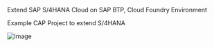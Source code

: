 Extend SAP S/4HANA Cloud on SAP BTP, Cloud Foundry Environment
 

Example CAP Project to extend S/4HANA 

![image](https://user-images.githubusercontent.com/37621211/159117098-efa784c8-9fbd-4a4f-affe-771e0aa48566.png)
